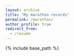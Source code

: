 ```yaml
---
layout: archive
title: "My marathon records"
permalink: /marathon/
author_profile: true
redirect_from:
  - /resume
---
```


{% include base_path %}
